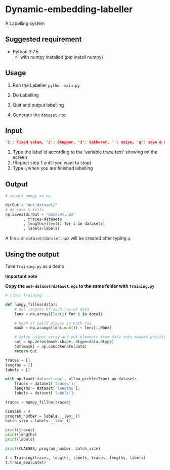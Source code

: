 # Dynamic-embedding-labeller

A Labelling system

## Suggested requirement

- Python 3.7.5
  - with numpy installed (pip install numpy)
  
## Usage

1. Run the Labeller
`python main.py`

2. Do Labelling
3. Quit and output labelling
4. Generate the `dataset.npz`

## Input

```json
'1': Fixed value, '2': Stepper, '3': Gatherer, '': noise, 'q': save & quit
```

1. Type the label id according to the 'variable trace text' showing on the screen
2. (Repeat step 1 untill you want to stop)
3. Type `q` when you are finished labelling

## Output

```python
# import numpy as np

dirOut = "out-dataset/"
# do save & exits
np.savez(dirOut + 'dataset.npz'
        , traces=datasets
        , lengths=[len(i) for i in datasets]
        , labels=labels)
```

A file `out-dataset/dataset.npz` will be created after typing `q`. 

## Using the output

Take `Training.py` as a demo

**Important note**

**Copy the `out-dataset/dataset.npz` to the same folder with `Training.py`**

```python
# class Training: ...

def numpy_fillna(data):
    # Get lengths of each row of data
    lens = np.array([len(i) for i in data])

    # Mask of valid places in each row
    mask = np.arange(lens.max()) < lens[:,None]

    # Setup output array and put elements from data into masked positions
    out = np.zeros(mask.shape, dtype=data.dtype)
    out[mask] = np.concatenate(data)
    return out

traces = []
lengths = []
labels = []

with np.load('dataset.npz', allow_pickle=True) as dataset: 
    traces = dataset['traces'];
    lengths = dataset['lengths'];
    labels = dataset['labels'];

traces = numpy_fillna(traces)

CLASSES = 4
program_number = labels.__len__()
batch_size = labels.__len__()

print(traces)
print(lengths)
print(labels)

print(CLASSES, program_number, batch_size)

t = Training(traces, lengths, labels, traces, lengths, labels)
t.train_evaluate()
```

